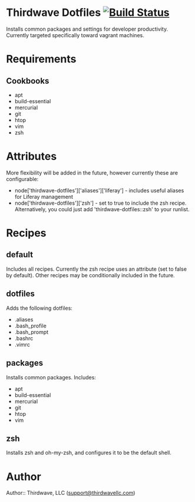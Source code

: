 # Thirdwave Dotfiles [![Build Status](https://secure.travis-ci.org/thirdwavellc/chef-thirdwave-dotfiles.png)](http://travis-ci.org/thirdwavellc/chef-thirdwave-dotfiles)

Installs common packages and settings for developer productivity. Currently targeted specifically toward vagrant machines.

# Requirements

## Cookbooks

- apt
- build-essential
- mercurial
- git
- htop
- vim
- zsh

# Attributes

More flexibility will be added in the future, however currently these are configurable:

- node['thirdwave-dotfiles']['aliases']['liferay'] - includes useful aliases for Liferay management
- node['thirdwave-dotfiles']['zsh'] - set to true to include the zsh recipe. Alternatively, you could just add 'thirdwave-dotfiles::zsh' to your runlist.

# Recipes

## default

Includes all recipes. Currently the zsh recipe uses an attribute (set to false by default). Other recipes may be conditionally included in the future.

## dotfiles

Adds the following dotfiles:

- .aliases
- .bash_profile
- .bash_prompt
- .bashrc
- .vimrc

## packages

Installs common packages. Includes:

- apt
- build-essential
- mercurial
- git
- htop
- vim

## zsh

Installs zsh and oh-my-zsh, and configures it to be the default shell.

# Author

Author:: Thirdwave, LLC (<support@thirdwavellc.com>)
